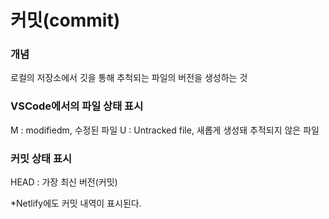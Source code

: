 # 커밋(commit)
### 개념
로컬의 저장소에서 깃을 통해 추척되는 파일의 버전을 생성하는 것

### VSCode에서의 파일 상태 표시
M : modifiedm, 수정된 파일
U : Untracked file, 새롭게 생성돼 추적되지 않은 파일


### 커밋 상태 표시
HEAD : 가장 최신 버전(커밋)


*Netlify에도 커밋 내역이 표시된다.

